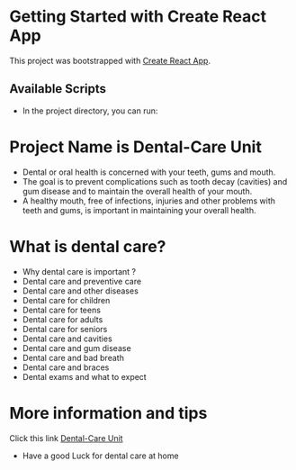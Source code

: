 # Getting Started with Create React App

This project was bootstrapped with [Create React App](https://github.com/facebook/create-react-app).

## Available Scripts

- In the project directory, you can run:

# Project Name is Dental-Care Unit

- Dental or oral health is concerned with your teeth, gums and mouth.
- The goal is to prevent complications such as tooth decay (cavities) and gum disease and to maintain the overall health of your mouth.
- A healthy mouth, free of infections, injuries and other problems with teeth and gums, is important in maintaining your overall health.

# What is dental care?
- Why dental care is important ?
- Dental care and preventive care
- Dental care and other diseases
- Dental care for children
- Dental care for teens
- Dental care for adults
- Dental care for seniors
- Dental care and cavities
- Dental care and gum disease
- Dental care and bad breath
- Dental care and braces
- Dental exams and what to expect

# More information and tips
Click this link [Dental-Care Unit](https://dental-care-unit-nadim-mahmud17.netlify.app/)
- Have a good Luck for dental care at home

